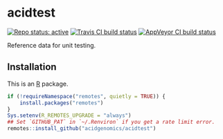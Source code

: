 # acidtest

[![Repo status: active](https://www.repostatus.org/badges/latest/active.svg)](https://www.repostatus.org/#active)
[![Travis CI build status](https://travis-ci.com/acidgenomics/acidtest.svg?branch=master)](https://travis-ci.com/acidgenomics/acidtest)
[![AppVeyor CI build status](https://ci.appveyor.com/api/projects/status/or2o22215alx5xy8/branch/master?svg=true)](https://ci.appveyor.com/project/mjsteinbaugh/acidtest/branch/master)

Reference data for unit testing.

## Installation

This is an [R][] package.

```r
if (!requireNamespace("remotes", quietly = TRUE)) {
    install.packages("remotes")
}
Sys.setenv(R_REMOTES_UPGRADE = "always")
## Set `GITHUB_PAT` in `~/.Renviron` if you get a rate limit error.
remotes::install_github("acidgenomics/acidtest")
```

[acid genomics]: https://acidgenomics.com/
[r]: https://www.r-project.org/
